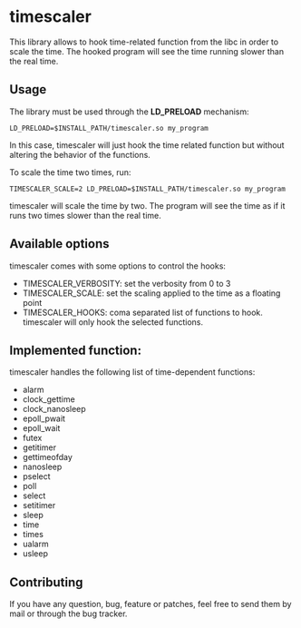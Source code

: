 timescaler
==========
This library allows to hook time-related function from the libc in order to
scale the time. The hooked program will see the time running slower than the
real time.


Usage
-----
The library must be used through the **LD_PRELOAD** mechanism:

    LD_PRELOAD=$INSTALL_PATH/timescaler.so my_program

In this case, timescaler will just hook the time related function but without
altering the behavior of the functions.

To scale the time two times, run:

    TIMESCALER_SCALE=2 LD_PRELOAD=$INSTALL_PATH/timescaler.so my_program

timescaler will scale the time by two. The program will see the time as if it
runs two times slower than the real time.


Available options
-----------------
timescaler comes with some options to control the hooks:

* TIMESCALER_VERBOSITY: set the verbosity from 0 to 3
* TIMESCALER_SCALE: set the scaling applied to the time as a floating point
* TIMESCALER_HOOKS: coma separated list of functions to hook. timescaler will
  only hook the selected functions.


Implemented function:
---------------------
timescaler handles the following list of time-dependent functions:

* alarm
* clock_gettime
* clock_nanosleep
* epoll_pwait
* epoll_wait
* futex
* getitimer
* gettimeofday
* nanosleep
* pselect
* poll
* select
* setitimer
* sleep
* time
* times
* ualarm
* usleep


Contributing
------------
If you have any question, bug, feature or patches, feel free to send them by
mail or through the bug tracker.
